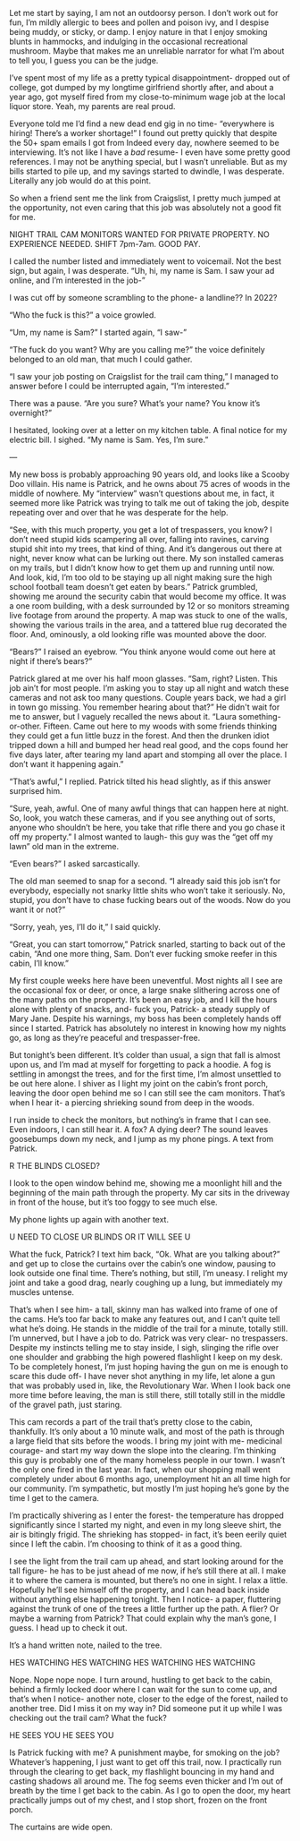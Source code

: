 Let me start by saying, I am not an outdoorsy person. I don’t work out for fun, I’m mildly allergic to bees and pollen and poison ivy, and I despise being muddy, or sticky, or damp. I enjoy nature in that I enjoy smoking blunts in hammocks, and indulging in the occasional recreational mushroom. Maybe that makes me an unreliable narrator for what I’m about to tell you, I guess you can be the judge. 

I’ve spent most of my life as a pretty typical disappointment- dropped out of college, got dumped by my longtime girlfriend shortly after, and about a year ago, got myself fired from my close-to-minimum wage job at the local liquor store. Yeah, my parents are real proud. 

Everyone told me I’d find a new dead end gig in no time- “everywhere is hiring! There’s a worker shortage!” I found out pretty quickly that despite the 50+ spam emails I got from Indeed every day, nowhere seemed to be interviewing. It’s not like I have a *bad* resume- I even have some pretty good references. I may not be anything special, but I wasn’t unreliable. But as my bills started to pile up, and my savings started to dwindle, I was desperate. Literally any job would do at this point. 

So when a friend sent me the link from Craigslist, I pretty much jumped at the opportunity, not even caring that this job was absolutely not a good fit for me. 

NIGHT TRAIL CAM MONITORS WANTED FOR PRIVATE PROPERTY. NO EXPERIENCE NEEDED. SHIFT 7pm-7am. GOOD PAY. 

I called the number listed and immediately went to voicemail. Not the best sign, but again, I was desperate. “Uh, hi, my name is Sam. I saw your ad online, and I’m interested in the job-”

I was cut off by someone scrambling to the phone- a landline?? In 2022? 

“Who the fuck is this?” a voice growled.

“Um, my name is Sam?” I started again, “I saw-”

“The fuck do you want? Why are you calling me?” the voice definitely belonged to an old man, that much I could gather. 

“I saw your job posting on Craigslist for the trail cam thing,” I managed to answer before I could be interrupted again, “I’m interested.”

There was a pause. “Are you sure? What’s your name? You know it’s overnight?”

I hesitated, looking over at a letter on my kitchen table. A final notice for my electric bill. I sighed. “My name is Sam. Yes, I’m sure.”

—

My new boss is probably approaching 90 years old, and looks like a Scooby Doo villain. His name is Patrick, and he owns about 75 acres of woods in the middle of nowhere. My “interview” wasn’t questions about me, in fact, it seemed more like Patrick was trying to talk me out of taking the job, despite repeating over and over that he was desperate for the help.

“See, with this much property, you get a lot of trespassers, you know? I don’t need stupid kids scampering all over, falling into ravines, carving stupid shit into my trees, that kind of thing. And it’s dangerous out there at night, never know what can be lurking out there. My son installed cameras on my trails, but I didn’t know how to get them up and running until now. And look, kid, I’m too old to be staying up all night making sure the high school football team doesn’t get eaten by bears.” Patrick grumbled, showing me around the security cabin that would become my office. It was a one room building, with a desk surrounded by 12 or so monitors streaming live footage from around the property. A map was stuck to one of the walls, showing the various trails in the area, and a tattered blue rug decorated the floor. And, ominously, a old looking rifle was mounted above the door. 

“Bears?” I raised an eyebrow. “You think anyone would come out here at night if there’s bears?”

Patrick glared at me over his half moon glasses. “Sam, right? Listen. This job ain’t for most people. I’m asking you to stay up all night and watch these cameras and not ask too many questions. Couple years back, we had a girl in town go missing. You remember hearing about that?” He didn't wait for me to answer, but I vaguely recalled the news about it. “Laura something-or-other. Fifteen. Came out here to my woods with some friends thinking they could get a fun little buzz in the forest. And then the drunken idiot tripped down a hill and bumped her head real good, and the cops found her five days later, after tearing my land apart and stomping all over the place. I don’t want it happening again.”

“That’s awful,” I replied. Patrick tilted his head slightly, as if this answer surprised him.

“Sure, yeah, awful. One of many awful things that can happen here at night. So, look, you watch these cameras, and if you see anything out of sorts, anyone who shouldn’t be here, you take that rifle there and you go chase it off my property.” I almost wanted to laugh- this guy was the “get off my lawn” old man in the extreme. 

“Even bears?” I asked sarcastically.

The old man seemed to snap for a second. “I already said this job isn’t for everybody, especially not snarky little shits who won’t take it seriously. No, stupid, you don’t have to chase fucking bears out of the woods. Now do you want it or not?” 

“Sorry, yeah, yes, I’ll do it,” I said quickly.

“Great, you can start tomorrow,” Patrick snarled, starting to back out of the cabin, “And one more thing, Sam. Don’t ever fucking smoke reefer in this cabin, I’ll know.”

My first couple weeks here have been uneventful. Most nights all I see are the occasional fox or deer, or once, a large snake slithering across one of the many paths on the property. It’s been an easy job, and I kill the hours alone with plenty of snacks, and- fuck you, Patrick- a steady supply of Mary Jane. Despite his warnings, my boss has been completely hands off since I started. Patrick has absolutely no interest in knowing how my nights go, as long as they’re peaceful and trespasser-free.

But tonight’s been different. It’s colder than usual, a sign that fall is almost upon us, and I’m mad at myself for forgetting to pack a hoodie. A fog is settling in amongst the trees, and for the first time, I’m almost unsettled to be out here alone. I shiver as I light my joint on the cabin’s front porch, leaving the door open behind me so I can still see the cam monitors. That’s when I hear it- a piercing shrieking sound from deep in the woods. 

I run inside to check the monitors, but nothing’s in frame that I can see. Even indoors, I can still hear it. A fox? A dying deer? The sound leaves goosebumps down my neck, and I jump as my phone pings. A text from Patrick.

R THE BLINDS CLOSED?

I look to the open window behind me, showing me a moonlight hill and the beginning of the main path through the property. My car sits in the driveway in front of the house, but it’s too foggy to see much else.

My phone lights up again with another text.

U NEED TO CLOSE UR BLINDS OR IT WILL SEE U

What the fuck, Patrick? I text him back, “Ok. What are you talking about?” and get up to close the curtains over the cabin’s one window, pausing to look outside one final time. There’s nothing, but still, I’m uneasy. I relight my joint and take a good drag, nearly coughing up a lung, but immediately my muscles untense. 

That’s when I see him- a tall, skinny man has walked into frame of one of the cams. He’s too far back to make any features out, and I can’t quite tell what he’s doing. He stands in the middle of the trail for a minute, totally still. I’m unnerved, but I have a job to do. Patrick was very clear- no trespassers. Despite my instincts telling me to stay inside, I sigh, slinging the rifle over one shoulder and grabbing the high powered flashlight I keep on my desk. To be completely honest, I’m just hoping having the gun on me is enough to scare this dude off- I have never shot anything in my life, let alone a gun that was probably used in, like, the Revolutionary War. When I look back one more time before leaving, the man is still there, still totally still in the middle of the gravel path, just staring. 

This cam records a part of the trail that’s pretty close to the cabin, thankfully. It’s only about a 10 minute walk, and most of the path is through a large field that sits before the woods. I bring my joint with me- medicinal courage- and start my way down the slope into the clearing. I’m thinking this guy is probably one of the many homeless people in our town. I wasn’t the only one fired in the last year. In fact, when our shopping mall went completely under about 6 months ago, unemployment hit an all time high for our community. I’m sympathetic, but mostly I’m just hoping he’s gone by the time I get to the camera. 

I’m practically shivering as I enter the forest- the temperature has dropped significantly since I started my night, and even in my long sleeve shirt, the air is bitingly frigid. The shrieking has stopped- in fact, it’s been eerily quiet since I left the cabin. I’m choosing to think of it as a good thing. 

I see the light from the trail cam up ahead, and start looking around for the tall figure- he has to be just ahead of me now, if he’s still there at all. I make it to where the camera is mounted, but there’s no one in sight. I relax a little. Hopefully he’ll see himself off the property, and I can head back inside without anything else happening tonight. Then I notice- a paper, fluttering against the trunk of one of the trees a little further up the path. A flier? Or maybe a warning from Patrick? That could explain why the man’s gone, I guess. I head up to check it out.

It’s a hand written note, nailed to the tree. 

HES WATCHING HES WATCHING HES WATCHING HES WATCHING

Nope. Nope nope nope. I turn around, hustling to get back to the cabin, behind a firmly locked door where I can wait for the sun to come up, and that’s when I notice- another note, closer to the edge of the forest, nailed to another tree. Did I miss it on my way in? Did someone put it up while I was checking out the trail cam? What the fuck?

HE SEES YOU HE SEES YOU

Is Patrick fucking with me? A punishment maybe, for smoking on the job? Whatever’s happening, I just want to get off this trail, now. I practically run through the clearing to get back, my flashlight bouncing in my hand and casting shadows all around me. The fog seems even thicker and I’m out of breath by the time I get back to the cabin. As I go to open the door, my heart practically jumps out of my chest, and I stop short, frozen on the front porch. 

The curtains are wide open.